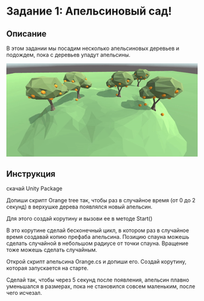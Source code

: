 # Задание 1: Апельсиновый сад!

## Описание

В этом задании мы посадим несколько апельсиновых деревьев и подождем, пока с деревьев упадут апельсины.

<img src="https://github.com/copetonrob/YP_Unity_M4_W10/blob/main/img/task1_2.gif" width="600"/>

## Инструкция

скачай Unity Package

Допиши скрипт Orange tree так, чтобы раз в случайное время (от 0 до 2 секунд) в верхушке дерева появлялся новый апельсин.

Для этого создай корутину и вызови ее в методе Start()

В это корутине сделай бесконечный цикл, в котором раз в случайное время создавай копию префаба апельсина. Позицию спауна можешь сделать случайной в небольшом радиусе от точки спауна. Вращение тоже можешь сделать случайным.

Открой скрипт апельсина Orange.cs и допиши его. Создай корутину, которая запускается на старте.

Сделай так, чтобы через 5 секунд после появления, апельсин плавно уменьшался в размерах, пока не становился совсем маленьким, после чего исчезал.